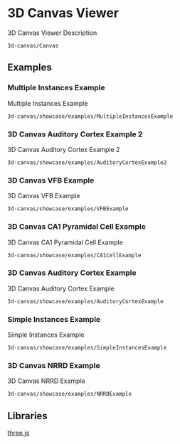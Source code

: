 # 3D Canvas Viewer

3D Canvas Viewer Description

```element
3d-canvas/Canvas
```

## Examples

### Multiple Instances Example

Multiple Instances Example

```
3d-canvas/showcase/examples/MultipleInstancesExample
```

### 3D Canvas Auditory Cortex Example 2

3D Canvas Auditory Cortex Example 2

```
3d-canvas/showcase/examples/AuditoryCortexExample2
```

### 3D Canvas VFB Example

3D Canvas VFB Example

```
3d-canvas/showcase/examples/VFBExample
```

### 3D Canvas CA1 Pyramidal Cell Example

3D Canvas CA1 Pyramidal Cell Example

```
3d-canvas/showcase/examples/CA1CellExample
```

### 3D Canvas Auditory Cortex Example

3D Canvas Auditory Cortex Example

```
3d-canvas/showcase/examples/AuditoryCortexExample
```

### Simple Instances Example

Simple Instances Example

```
3d-canvas/showcase/examples/SimpleInstancesExample
```

### 3D Canvas NRRD Example

3D Canvas NRRD Example

```
3d-canvas/showcase/examples/NRRDExample
```

## Libraries

[three.js](https://www.npmjs.com/package/three)
